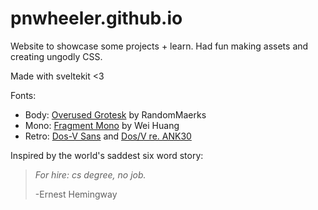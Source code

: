 # pnwheeler.github.io

Website to showcase some projects + learn. Had fun making assets and creating ungodly CSS.

Made with sveltekit <3

Fonts:
 - Body: [Overused Grotesk](https://github.com/RandomMaerks/Overused-Grotesk) by RandomMaerks
 - Mono: [Fragment Mono](https://github.com/weiweihuanghuang/fragment-mono) by Wei Huang
 - Retro: [Dos-V Sans](https://int10h.org/oldschool-pc-fonts/fontlist/font?dos-v_re_jpn12) and [Dos/V re. ANK30](https://int10h.org/oldschool-pc-fonts/fontlist/font?dos-v_re_ank30)

Inspired by the world's saddest six word story:
> *For hire: cs degree, no job.*
>
> \-Ernest Hemingway